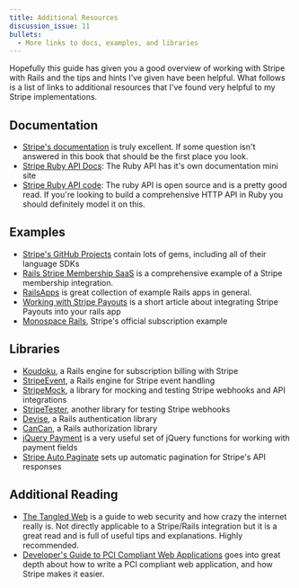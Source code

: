 ```yaml
---
title: Additional Resources
discussion_issue: 11
bullets:
  - More links to docs, examples, and libraries
---
```


Hopefully this guide has given you a good overview of working with Stripe with Rails and the tips and hints I've given have been helpful. What follows is a list of links to additional resources that I've found very helpful to my Stripe implementations.

## Documentation

* [Stripe's documentation](https://stripe.com/docs) is truly excellent. If some question isn't answered in this book that should be the first place you look.
* [Stripe Ruby API Docs](https://stripe.com/docs/api/ruby): The Ruby API has it's own documentation mini site
* [Stripe Ruby API code](https://github.com/stripe/stripe-ruby): The ruby API is open source and is a pretty good read. If you're looking to build a comprehensive HTTP API in Ruby you should definitely model it on this.

## Examples

* [Stripe's GitHub Projects](https://github.com/stripe) contain lots of gems, including all of their language SDKs
* [Rails Stripe Membership SaaS](http://railsapps.github.io/rails-stripe-membership-saas/) is a comprehensive example of a Stripe membership integration.
* [RailsApps](http://railsapps.github.io) is great collection of example Rails apps in general.
* [Working with Stripe Payouts](http://blog.chriswinn.com/working-with-stripe-payouts) is a short article about integrating Stripe Payouts into your rails app
* [Monospace Rails](https://github.com/stripe/monospace-rails), Stripe's official subscription example

## Libraries

* [Koudoku](https://github.com/andrewculver/koudoku), a Rails engine for subscription billing with Stripe
* [StripeEvent](https://github.com/integrallis/stripe_event), a Rails engine for Stripe event handling
* [StripeMock](https://github.com/rebelidealist/stripe-ruby-mock), a library for mocking and testing Stripe webhooks and API integrations
* [StripeTester](https://github.com/buttercloud/stripe_tester), another library for testing Stripe webhooks
* [Devise](https://github.com/plataformatec/devise), a Rails authentication library
* [CanCan](https://github.com/ryanb/cancan), a Rails authorization library
* [jQuery Payment](https://github.com/stripe/jquery.payment) is a very useful set of jQuery functions for working with payment fields
* [Stripe Auto Paginate](https://github.com/vandrijevik/stripe_auto_paginate) sets up automatic pagination for Stripe's API responses

## Additional Reading

* [The Tangled Web](http://lcamtuf.coredump.cx/tangled/) is a guide to web security and how crazy the internet really is. Not directly applicable to a Stripe/Rails integration but it is a great read and is full of useful tips and explanations. Highly recommended.
* [Developer's Guide to PCI Compliant Web Applications](http://kencochrane.net/blog/2012/01/developers-guide-to-pci-compliant-web-applications/) goes into great depth about how to write a PCI compliant web application, and how Stripe makes it easier.
